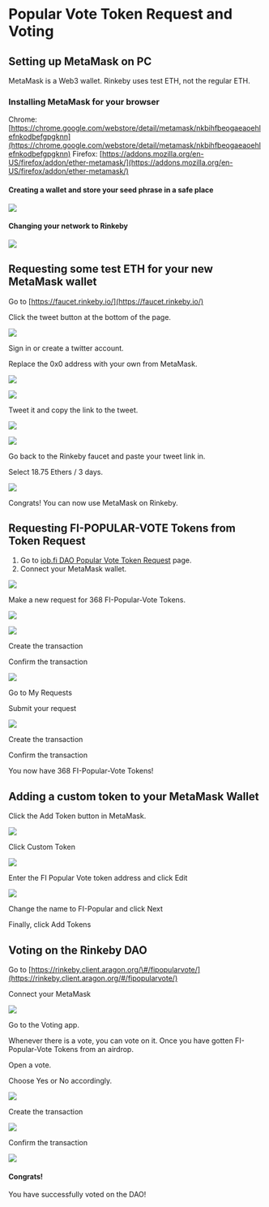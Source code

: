 # Popular Vote Token Request and Voting

## Setting up MetaMask on PC

MetaMask is a Web3 wallet. Rinkeby uses test ETH, not the regular ETH. 

### Installing MetaMask for your browser

Chrome: [https://chrome.google.com/webstore/detail/metamask/nkbihfbeogaeaoehlefnkodbefgpgknn](https://chrome.google.com/webstore/detail/metamask/nkbihfbeogaeaoehlefnkodbefgpgknn) Firefox: [https://addons.mozilla.org/en-US/firefox/addon/ether-metamask/](https://addons.mozilla.org/en-US/firefox/addon/ether-metamask/)

#### Creating a wallet and store your seed phrase in a safe place

![](../../.gitbook/assets/0.png)

#### Changing your network to Rinkeby

![](../../.gitbook/assets/1.png)

## Requesting some test ETH for your new MetaMask wallet

Go to [https://faucet.rinkeby.io/](https://faucet.rinkeby.io/)

Click the tweet button at the bottom of the page.

![](../../.gitbook/assets/2.png)

Sign in or create a twitter account.

Replace the 0x0 address with your own from MetaMask.

![](../../.gitbook/assets/3.png)

![](../../.gitbook/assets/4.png)

Tweet it and copy the link to the tweet.

![](../../.gitbook/assets/5.png)

![](../../.gitbook/assets/6.png)

Go back to the Rinkeby faucet and paste your tweet link in.

Select 18.75 Ethers / 3 days.

![](../../.gitbook/assets/7.png)

Congrats! You can now use MetaMask on Rinkeby.

## Requesting FI-POPULAR-VOTE Tokens from Token Request

1. Go to [iob.fi DAO Popular Vote Token Request](https://rinkeby.client.aragon.org/#/fipopularvote/0x9e1110b76b469d020184da374ddb334c2fc5308f/) page. 
2. Connect your MetaMask wallet.

![](../../.gitbook/assets/13.png)

Make a new request for 368 FI-Popular-Vote Tokens.

![](../../.gitbook/assets/9.png)

![](../../.gitbook/assets/10.png)

Create the transaction

Confirm the transaction

![](../../.gitbook/assets/11.png)

Go to My Requests

Submit your request

![](../../.gitbook/assets/12.png)

Create the transaction

Confirm the transaction

You now have 368 FI-Popular-Vote Tokens!

## Adding a custom token to your MetaMask Wallet

Click the Add Token button in MetaMask.

![](https://lh6.googleusercontent.com/cwPsh9LcK3EfhabgMYYDHESzuZWglKtZ8I848xbgihz41urnPjNJHtVfx60WmUvQEVOKbG0HFGyr4EAaSIcF3BQj1eEJ-8apxo013PwRDjFVMAFhJJW9MTG0BYUEWheXzAXOV0OM)

Click Custom Token

![](https://lh6.googleusercontent.com/WWK5CwocNzy2xAC3-1OLoKUZIMjwZLUXeXyzqw8sCAPztwuDNJj2xxKvfWxaIMFY_TLetOHCRLaFKqPf6BGPIhGJUa-5ZjmHG3GPgVncl4Givk1uI122oHvoSj1S8i0MD4MAIpD6)

Enter the FI Popular Vote token address and click Edit

![](https://lh4.googleusercontent.com/nbVGCaFzXp960z4keZtBN1vjyFpKjeP-cGWz3r6VQA_TD7QqUgRpvT9yn6QJrDaYrKf2-xmI36L52hqmC49e6q4VhWZXb_UfZ0t_sBscvaZ_jObhsRlL4GsvuIMBS2Zm7KgwyaJ8)

Change the name to FI-Popular and click Next

Finally, click Add Tokens

## Voting on the Rinkeby DAO

Go to [https://rinkeby.client.aragon.org/\#/fipopularvote/](https://rinkeby.client.aragon.org/#/fipopularvote/)

Connect your MetaMask

![](../../.gitbook/assets/13%20%281%29.png)

Go to the Voting app.

Whenever there is a vote, you can vote on it. Once you have gotten FI-Popular-Vote Tokens from an airdrop.

Open a vote.

Choose Yes or No accordingly.

![](../../.gitbook/assets/14.png)

Create the transaction

![](../../.gitbook/assets/15.png)

Confirm the transaction

![](../../.gitbook/assets/16.png)

#### Congrats!

You have successfully voted on the DAO!

